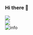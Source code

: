 ### Hi there 👋

<!--
**panghaoyu/panghaoyu** is a ✨ _special_ ✨ repository because its `README.md` (this file) appears on your GitHub profile.

Here are some ideas to get you started:

- 🔭 I’m currently working on ...
- 🌱 I’m currently learning ...
- 👯 I’m looking to collaborate on ...
- 🤔 I’m looking for help with ...
- 💬 Ask me about ...
- 📫 How to reach me: ...
- 😄 Pronouns: ...
- ⚡ Fun fact: ...
-->

![](https://visitor-badge.glitch.me/badge?page_id=panghaoyu.readme)  
![](http://antzuhl.cn:4010/get/@panghaoyu.readme)  
![info](https://github-readme-stats.vercel.app/api?username=panghaoyu&show_icons=true&count_private=true&hide=prs&theme=default_repocard)
